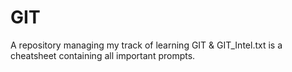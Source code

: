 # GIT

A repository managing my track of learning GIT & GIT_Intel.txt is a cheatsheet containing all important prompts.
